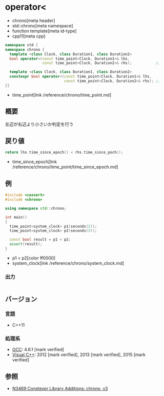 # operator<
* chrono[meta header]
* std::chrono[meta namespace]
* function template[meta id-type]
* cpp11[meta cpp]

```cpp
namespace std {
namespace chrono {
  template <class Clock, class Duration1, class Duration2>
  bool operator<(const time_point<Clock, Duration1>& lhs,
                 const time_point<Clock, Duration2>& rhs);           // C++11

  template <class Clock, class Duration1, class Duration2>
  constexpr bool operator<(const time_point<Clock, Duration1>& lhs,
                           const time_point<Clock, Duration2>& rhs); // C++14
}}
```
* time_point[link /reference/chrono/time_point.md]

## 概要
左辺が右辺より小さいか判定を行う


## 戻り値
```cpp
return lhs.time_since_epoch() < rhs.time_since_poch();
```
* time_since_epoch[link /reference/chrono/time_point/time_since_epoch.md]

## 例
```cpp example
#include <cassert>
#include <chrono>

using namespace std::chrono;

int main()
{
  time_point<system_clock> p1(seconds(2));
  time_point<system_clock> p2(seconds(3));

  const bool result = p1 < p2;
  assert(result);
}
```
* p1 < p2[color ff0000]
* system_clock[link /reference/chrono/system_clock.md]

### 出力
```
```

## バージョン
### 言語
- C++11

### 処理系
- [GCC](/implementation.md#gcc): 4.6.1 [mark verified]
- [Visual C++](/implementation.md#visual_cpp): 2012 [mark verified], 2013 [mark verified], 2015 [mark verified]

## 参照
- [N3469 Constexpr Library Additions: chrono, v3](http://www.open-std.org/jtc1/sc22/wg21/docs/papers/2012/n3469.html)
